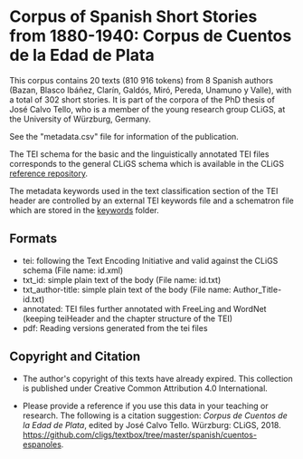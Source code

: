 Corpus of Spanish Short Stories from 1880-1940: Corpus de Cuentos de la Edad de Plata
========================================

This corpus contains  20 texts (810 916 tokens) from 8 Spanish authors (Bazan, Blasco Ibáñez, Clarín, Galdós, Miró, Pereda, Unamuno y Valle), with a total of 302 short stories. It is part of the corpora of the PhD thesis of José Calvo Tello, who is a member of the young research group CLiGS, at the University of Würzburg, Germany.

See the "metadata.csv" file for information of the publication.

The TEI schema for the basic and the linguistically annotated TEI files corresponds to the general CLiGS schema which is available in the CLiGS [reference repository](https://github.com/cligs/reference).

The metadata keywords used in the text classification section of the TEI header are controlled by an external TEI keywords file and a schematron file which are stored in the [keywords](keywords) folder.

## Formats

* tei: following the Text Encoding Initiative and valid against the CLiGS schema (File name: id.xml)
* txt\_id: simple plain text of the body (File name: id.txt)
* txt\_author-title: simple plain text of the body (File name: Author_Title-id.txt)
* annotated: TEI files further annotated with FreeLing and WordNet (keeping teiHeader and the chapter structure of the TEI)
* pdf: Reading versions generated from the tei files


## Copyright and Citation

* The author's copyright of this texts have already expired. This collection is published under Creative Common Attribution 4.0 International.

* Please provide a reference if you use this data in your teaching or research. The following is a citation suggestion: _Corpus de Cuentos de la Edad de Plata_, edited by José Calvo Tello. Würzburg: CLiGS, 2018. https://github.com/cligs/textbox/tree/master/spanish/cuentos-espanoles.
